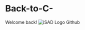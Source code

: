 # Back-to-C-
Welcome back!
![iSAD Logo Github](https://github.com/sirx2713/Back-to-C-/assets/122817303/94271288-4f7c-4768-b82b-fb681f0e5664)

